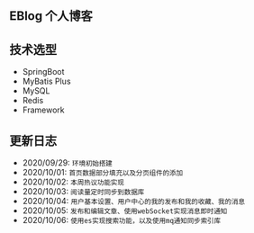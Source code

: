 ## EBlog 个人博客

## 技术选型
- SpringBoot 
- MyBatis Plus
- MySQL
- Redis
- Framework

## 更新日志
- 2020/09/29:  `环境初始搭建`
- 2020/10/01: `首页数据部分填充以及分页组件的添加`
- 2020/10/02: `本周热议功能实现`
- 2020/10/03: `阅读量定时同步到数据库`
- 2020/10/04: `用户基本设置、用户中心的我的发布和我的收藏、我的消息`
- 2020/10/05: `发布和编辑文章、使用webSocket实现消息即时通知`
- 2020/10/06: `使用es实现搜索功能，以及使用mq通知同步索引库`